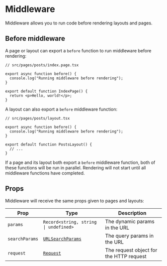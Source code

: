 # Middleware

Middleware allows you to run code before rendering layouts and pages.

## Before middleware

A page or layout can export a `before` function to run middleware before rendering:

```tsx
// src/pages/posts/index.page.tsx

export async function before() {
  console.log("Running middleware before rendering");
}

export default function IndexPage() {
  return <p>Hello, world!</p>;
}
```

A layout can also export a `before` middleware function:

```tsx
// src/pages/posts/layout.tsx

export async function before() {
  console.log("Running middleware before rendering");
}

export default function PostsLayout() {
  // ...
}
```

If a page and its layout both export a `before` middleware function, both of these functions will be run in parallel. Rendering will not start until all middleware functions have completed.

## Props

Middleware will receive the same props given to pages and layouts:

| Prop           | Type                                                                                  | Description                             |
| -------------- | ------------------------------------------------------------------------------------- | --------------------------------------- |
| `params`       | `Record<string, string \| undefined>`                                                 | The dynamic params in the URL           |
| `searchParams` | [`URLSearchParams`](https://developer.mozilla.org/en-US/docs/Web/API/URLSearchParams) | The query params in the URL             |
| `request`      | [`Request`](https://developer.mozilla.org/en-US/docs/Web/API/Request)                 | The request object for the HTTP request |
